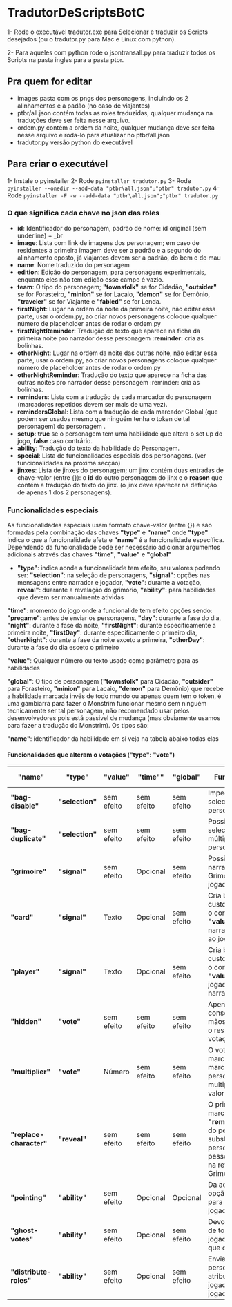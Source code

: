 # TradutorDeScriptsBotC

1- Rode o executável tradutor.exe para Selecionar e traduzir os Scripts desejados (ou o tradutor.py para Mac e Linux com python).

2- Para aqueles com python rode o jsontransall.py para traduzir todos os Scripts na pasta ingles para a pasta ptbr.

## Pra quem for editar
- images pasta com os pngs dos personagens, incluindo os 2 alinhamentos e a padão (no caso de viajantes)
- ptbr/all.json contém todas as roles traduzidas, qualquer mudança na traduções deve ser feita nesse arquivo.
- ordem.py contém a ordem da noite, qualquer mudança deve ser feita nesse arquivo e roda-lo para atualizar no ptbr/all.json
- tradutor.py versão python do executável

## Para criar o executável
1- Instale o pyinstaller
2- Rode ```pyinstaller tradutor.py```
3- Rode ```pyinstaller --onedir --add-data "ptbr\all.json";"ptbr" tradutor.py```
4- Rode ```pyinstaller -F -w --add-data "ptbr\all.json";"ptbr" tradutor.py```

### O que significa cada chave no json das roles
- **id**: Identificador do personagem, padrão de nome: id original (sem underline) + \_br
- **image**: Lista com link de imagens dos personagem; em caso de residentes a primeira imagem deve ser a padrão e a segundo do alinhamento oposto, já viajantes devem ser a padrão, do bem e do mau
- **name**: Nome traduzido do personagem
- **edition**: Edição do personagem, para personagens experimentais, enquanto eles não tem edição esse campo é vazio.
- **team**: O tipo do personagem; **"townsfolk"** se for Cidadão, **"outsider"** se for Forasteiro, **"minion"** se for Lacaio, **"demon"** se for Demônio, **"traveler"** se for Viajante e **"fabled"** se for Lenda.
- **firstNight**: Lugar na ordem da noite da primeira noite, não editar essa parte, usar o ordem.py, ao criar novos personagens coloque qualquer número de placeholder antes de rodar o ordem.py
- **firstNightReminder**: Tradução do texto que aparece na ficha da primeira noite pro narrador desse personagem **:reminder:** cria as bolinhas.
- **otherNight**: Lugar na ordem da noite das outras noite, não editar essa parte, usar o ordem.py, ao criar novos personagens coloque qualquer número de placeholder antes de rodar o ordem.py
- **otherNightReminder**: Tradução do texto que aparece na ficha das outras noites pro narrador desse personagem :reminder: cria as bolinhas.
- **reminders**: Lista com a tradução de cada marcador do personagem (marcadores repetidos devem ser mais de uma vez).
- **remindersGlobal**: Lista com a tradução de cada marcador Global (que podem ser usados mesmo que ninguém tenha o token de tal personagem) do personagem .
- **setup**: **true** se o personagem tem uma habilidade que altera o set up do jogo, **false** caso contrário.
- **ability**: Tradução do texto da habilidade do Personagem.
- **special**: Lista de funcionalidades especiais dos personagens. (ver funcionalidades na próxima secção)
- **jinxes**: Lista de jinxes do personagem; um jinx contém duas entradas de chave-valor (entre {}): o **id** do outro personagem do jinx e o **reason** que contém a tradução do texto do jinx. (o jinx deve aparecer na definição de apenas 1 dos 2 personagens).

### Funcionalidades especiais
As funcionalidades especiais usam formato chave-valor (entre {}) e são formadas pela combinação das chaves **"type"** e **"name"** onde **"type"** indica o que a funcionalidade afeta e **"name"** é a funcionalidade específica. Dependendo da funcionalidade pode ser necessário adicionar argumentos adicionais através das chaves **"time"**, **"value"** e **"global"**

- **"type"**: indica aonde a funcionalidade tem efeito, seu valores podendo ser: **"selection"**: na seleção de personagens, **"signal"**: opções nas mensagens entre narrador e jogador, **"vote"**: durante a votação, **reveal"**: duarante a revelação do grimório, **"ability"**: para habilidades que devem ser manualmente atividas

**"time"**: momento do jogo onde a funcionalide tem efeito opções sendo: **"pregame"**: antes de enviar os personagens, **"day"**: durante a fase do dia, **"night"**: durante a fase da noite, **"firstNight"**: durante especificamente a primeira noite, **"firstDay"**: durante especificamente o primeiro dia, **"otherNight"**: durante a fase da noite exceto a primeira, **"otherDay"**: durante a fase do dia esceto o primeiro

**"value"**: Qualquer número ou texto usado como parâmetro para as habilidades

**"global"**: O tipo de personagem (**"townsfolk"** para Cidadão, **"outsider"** para Forasteiro, **"minion"** para Lacaio, **"demon"** para Demônio) que recebe a habilidade marcada invés de todo mundo ou apenas quem tem o token, é uma gambiarra para fazer o Monstrim funcionar mesmo sem ninguém tecnicamente ser tal personagem, não recomendado usar pelos desenvolvedores pois está passivel de mudança (mas obviamente usamos para fazer a tradução do Monstrim). Os tipos são:

**"name"**: identificador da habilidade em si veja na tabela abaixo todas elas

#### Funcionalidades que alteram o votações (**"type": "vote"**)

| **"name"** | **"type"** | **"value"** | **"time""** | **"global"** | Funcionalidade | exemplo de papel | 
| --- | --- | --- | --- | --- | -------------------- | ----- |
| **"bag-disable"** | **"selection"** | sem efeito | sem efeito | sem efeito | Impede de selecionar o personagem | Marionete |
| **"bag-duplicate"** | **"selection"** | sem efeito | sem efeito | sem efeito | Possibilita selecionar múltiplos do personagem | Legião |
| **"grimoire"** | **"signal"** | sem efeito | Opcional | sem efeito | Possibilita o narrador enviar um Grimório ao jogador | Espião |
| **"card"** | **"signal"** | Texto | Opcional| sem efeito | Cria botão customizado com o conteúdo em **"value"** para o narrador mandar ao jogador | Mezéfeles |
| **"player"** | **"signal"** | Texto | Opcional | sem efeito | Cria botão customizado com o conteúdo em **"value"** para o jogador mandar ao narrador | Não Utilizado |
| **"hidden"** | **"vote"** | sem efeito | sem efeito | sem efeito | Apenas o narrador consegue ver as mãos levantadas e o resultado de uma votação | Realejo |
| **"multiplier"** | **"vote"** | Número | sem efeito | sem efeito | O voto do jogador marcado com o marcador do personagem é multiplicado pelo valor em **"value"** | Ladrão |
| **"replace-character"** | **"reveal"** | sem efeito | sem efeito | sem efeito | O primeiro marcador em **"remindersGlobal"** do personagem substitui o personagem da pessoa marcada na revelação do Grimório | Filósofo |
| **"pointing"** | **"ability"** | sem efeito | Opcional | Opcional | Da ao jogadores a opção de apontar para outros jogadores | Homem-Bomba |
| **"ghost-votes"** | **"ability"** | sem efeito | Opcional | sem efeito | Devolve os votos de todos os jogadores mortes que o utilizaram | Barqueiro |
| **"distribute-roles"** | **"ability"** | sem efeito | Opcional | sem efeito | Envia os personagens atribuidos aos jogadores, para os jogadores | Homem-Bomba |